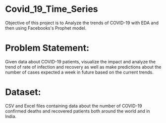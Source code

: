 # Covid_19_Time_Series

Objective of this project is to Analyze the trends
of COVID-19 with EDA and then using Facebooks's Prophet model.

# Problem Statement:
Given data about COVID-19 patients, visualize the impact and
analyze the trend of rate of infection and recovery as well as make predictions
about the number of cases expected a week in future based on the current
trends.

# Dataset:
CSV and Excel files containing data about the number of COVID-19 confirmed
deaths and recovered patients both around the world and in India.

